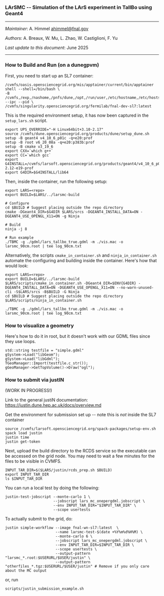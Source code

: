 ### LArSMC -- Simulation of the LArS experiment in TallBo using Geant4

----------------------------------------------------------------------

  *Maintainer*:               A. Himmel  <ahimmel@fnal.gov>
  
  *Authors*:                  A. Breaux, W. Mu, L. Zhao, W. Castiglioni, F. Yu
  
  *Last update to this document*:  June 2025

----------------------------------------------------------------------



### How to Build and Run (on a dunegpvm)

First, you need to start up an SL7 container:
```
/cvmfs/oasis.opensciencegrid.org/mis/apptainer/current/bin/apptainer shell --shell=/bin/bash \
-B /cvmfs,/exp,/nashome,/pnfs/dune,/opt,/run/user,/etc/hostname,/etc/hosts,/etc/krb5.conf --ipc --pid \
/cvmfs/singularity.opensciencegrid.org/fermilab/fnal-dev-sl7:latest
```

This is the required environment setup, it has now been captured in the `setup_lars.sh` script.
```
export UPS_OVERRIDE="-H Linux64bit+3.10-2.17"
source /cvmfs/dune.opensciencegrid.org/products/dune/setup_dune.sh
setup -B geant4 v4_10_6_p01c -q+e20:prof
setup -B root v6_20_08a -q+e20:p383b:prof
setup -B cmake v3_19_6
export CXX=`which g++`
export CC=`which gcc`
export G4INSTALL=/cvmfs/larsoft.opensciencegrid.org/products/geant4/v4_10_6_p01/Linux64bit+2.6-2.12-e19-prof
export G4DIR=$G4INSTALL/lib64
```

Then, inside the container, run the following setup:
```
export LARS=<repo>
export BUILD=$LARS/../larsmc-build

# Configure
cd $BUILD # Suggest placing outside the repo directory
cmake -DGeant4_DIR=$G4DIR $LARS/srcs -DGEANT4_INSTALL_DATA=ON -DGEANT4_USE_OPENGL_X11=ON -g Ninja
 
# Build
ninja -j 8

# Run example
./TBMC -g ./gdml/lars_tallbo_true.gdml -m ./vis.mac -o larsmc_90cm.root | tee log_90cm.txt
```

Alternatively, the scripts `cmake_in_container.sh` and `ninja_in_container.sh` automate the configuring and building inside the container. Here's how that would look:

```
export LARS=<repo>
export BUILD=$LARS/../larsmc-build
$LARS/scripts/cmake_in_container.sh -DGeant4_DIR=$ENV{G4DIR} -DGEANT4_INSTALL_DATA=ON -DGEANT4_USE_OPENGL_X11=ON --no-warn-unused-cli -S$LARS/srcs -B$BUILD -G Ninja
cd $BUILD # Suggest placing outside the repo directory
$LARS/scripts/ninja_in_container.sh

./TBMC -g ./gdml/lars_tallbo_true.gdml -m ./vis.mac -o larsmc_90cm.root | tee log_90cm.txt
```


### How to visualize a geometry

Here's how to do it in root, but it doesn't work with our GDML files since they use loops.
```
std::string testfile = "simple.gdml"
gSystem->Load("libGeom");
gSystem->Load("libGdml");
TGeoManager::Import(testfile.c_str());
gGeoManager->GetTopVolume()->Draw("ogl");
```

### How to submit via justIN

(WORK IN PROGRESS!)

Link to the general justiN documentation: https://justin.dune.hep.ac.uk/docs/overview.md

Get the environment for submission set up -- note this is _not_ inside the SL7 container
```
source /cvmfs/larsoft.opensciencegrid.org/spack-packages/setup-env.sh
spack load justin
justin time
justin get-token
```

Next, upload the build directory to the RCDS service so the executable can be accessed on the grid node. You may need to wait a few minutes for the files to be visible in CVMFS.
```
INPUT_TAR_DIR=$($LARS/justin/rcds_prep.sh $BUILD)
export INPUT_TAR_DIR
ls $INPUT_TAR_DIR
```

You can run a local test by doing the following:
```
justin-test-jobscript --monte-carlo 1 \
                      --jobscript lars_mc_onepergdml.jobscript \
                      --env INPUT_TAR_DIR="$INPUT_TAR_DIR" \
                      --scope usertests
```


To actually submit to the grid, do:
```
justin simple-workflow --image fnal-wn-sl7:latest  \
                       --name larsmc-test-$(date +%Y%m%d%H%M) \
                       --monte-carlo 6 \
                       --jobscript lars_mc_onepergdml.jobscript \
                       --env INPUT_TAR_DIR=$INPUT_TAR_DIR \
                       --scope usertests \
                       --output-pattern "larsmc_*.root:$USERURL/$USER/justin" \
                       --output-pattern "otherfiles_*.tgz:$USERURL/$USER/justin" # Remove if you only care about the MC output            
```
or, run
```
scripts/justin_submission_example.sh
```
